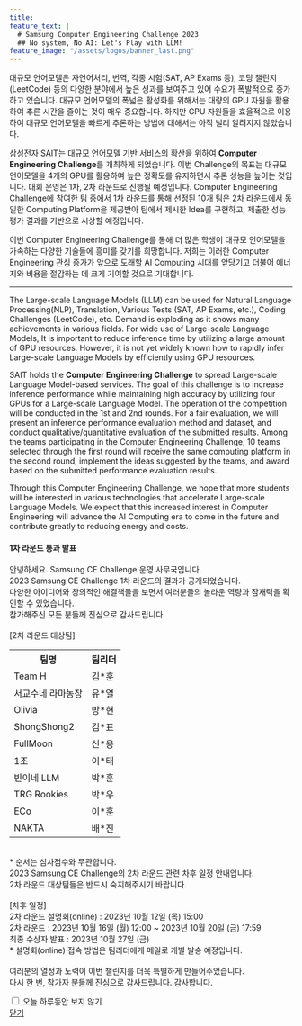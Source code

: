 ```yaml
---
title:
feature_text: |
  # Samsung Computer Engineering Challenge 2023
  ## No system, No AI: Let's Play with LLM!
feature_image: "/assets/logos/banner_last.png"
---
```


대규모 언어모델은 자연어처리, 번역, 각종 시험(SAT, AP Exams 등), 코딩 챌린지(LeetCode) 등의 다양한 분야에서 높은 성과를 보여주고 있어 수요가 폭발적으로 증가하고 있습니다. 대규모 언어모델의 폭넓은 활성화를 위해서는 대량의 GPU 자원을 활용하여 추론 시간을 줄이는 것이 매우 중요합니다. 하지만 GPU 자원들을 효율적으로 이용하여 대규모 언어모델을 빠르게 추론하는 방법에 대해서는 아직 널리 알려지지 않았습니다.

삼성전자 SAIT는 대규모 언어모델 기반 서비스의 확산을 위하여 **Computer Engineering Challenge**를 개최하게 되었습니다. 이번 Challenge의 목표는 대규모 언어모델을 4개의 GPU를 활용하여 높은 정확도를 유지하면서 추론 성능을 높이는 것입니다. 대회 운영은 1차, 2차 라운드로 진행될 예정입니다. Computer Engineering Challenge에 참여한 팀 중에서 1차 라운드를 통해 선정된 10개 팀은 2차 라운드에서 동일한 Computing Platform을 제공받아 팀에서 제시한 Idea를 구현하고, 제출한 성능 평가 결과를 기반으로 시상할 예정입니다.

이번 Computer Engineering Challenge를 통해 더 많은 학생이 대규모 언어모델을 가속하는 다양한 기술들에 흥미를 갖기를 희망합니다. 저희는 이러한 Computer Engineering 관심 증가가 앞으로 도래할 AI Computing 시대를 앞당기고 더불어 에너지와 비용을 절감하는 데 크게 기여할 것으로 기대합니다.
<hr />
The Large-scale Language Models (LLM) can be used for Natural Language Processing(NLP), Translation, Various Tests (SAT, AP Exams, etc.), Coding Challenges (LeetCode), etc. Demand is exploding as it shows many achievements in various fields. For wide use of Large-scale Language Models, It is important to reduce inference time by utilizing a large amount of GPU resources. However, it is not yet widely known how to rapidly infer Large-scale Language Models by efficiently using GPU resources.

SAIT holds the **Computer Engineering Challenge** to spread Large-scale Language Model-based services. The goal of this challenge is to increase inference performance while maintaining high accuracy by utilizing four GPUs for a Large-scale Language Model. The operation of the competition will be conducted in the 1st and 2nd rounds. For a fair evaluation, we will present an inference performance evaluation method and dataset, and conduct qualitative/quantitative evaluation of the submitted results. Among the teams participating in the Computer Engineering Challenge, 10 teams selected through the first round will receive the same computing platform in the second round, implement the ideas suggested by the teams, and award based on the submitted performance evaluation results.

Through this Computer Engineering Challenge, we hope that more students will be interested in various technologies that accelerate Large-scale Language Models. We expect that this increased interest in Computer Engineering will advance the AI Computing era to come in the future and contribute greatly to reducing energy and costs.

<!-- layer popup content -->
<div class="layerPopup" id="layer_popup" style="visibility: visible;">
    <div class="layerBox">
        <h4 class="title">1차 라운드 통과 발표</h4>
        <div class="cont">
            <p>
안녕하세요. Samsung CE Challenge 운영 사무국입니다.
<br>
2023 Samsung CE Challenge 1차 라운드의 결과가 공개되었습니다.
<br>
다양한 아이디어와 창의적인 해결책들을 보면서 여러분들의 놀라운 역량과 잠재력을 확인할 수 있었습니다.
<br>
참가해주신 모든 분들께 진심으로 감사드립니다.
<br><br>
[2차 라운드 대상팀]
  		<table>
    		  <tr>
      		    <th scope="col">팀명</th>
      		    <th scope="col">팀리더</th>
    		  </tr>
    		  <tr>
      		    <td>Team H</td>
      		    <td>김*훈</td>
    		  </tr>
    		  <tr>
      		    <td>서교수네 라마농장</td>
      		    <td>유*열</td>
    		  </tr>
    		  <tr>
      		    <td>Olivia</td>
      		    <td>방*현</td>
    		  </tr>
    		  <tr>
      		    <td>ShongShong2</td>
      		    <td>김*표</td>
    		  </tr>
    		  <tr>
      		    <td>FullMoon</td>
      		    <td>신*용</td>
    		  </tr>
    		  <tr>
      		    <td>1조</td>
      		    <td>이*태</td>
    		  </tr>
    		  <tr>
      		    <td>빈이네 LLM</td>
      		    <td>박*훈</td>
    		  </tr>
    		  <tr>
      		    <td>TRG Rookies</td>
      		    <td>박*우</td>
    		</tr>
    		<tr>
      		    <td>ECo</td>
      		    <td>이*훈</td>
    		</tr>
    		<tr>
      		    <td>NAKTA</td>
      		    <td>배*진</td>
    		</tr>
  	      </table>
<br>
* 순서는 심사점수와 무관합니다.
<br>
2023 Samsung CE Challenge의 2차 라운드 관련 차후 일정 안내입니다.
<br>
2차 라운드 대상팀들은 반드시 숙지해주시기 바랍니다.
<br><br>
[차후 일정]
<br>
2차 라운드 설명회(online) : 2023년 10월 12일 (목) 15:00
<br>
2차 라운드 : 2023년 10월 16일 (월) 12:00 ~ 2023년 10월 20일 (금) 17:59
<br>
최종 수상자 발표 : 2023년 10월 27일 (금)
<br>
* 설명회(online) 접속 방법은 팀리더에게 메일로 개별 발송 예정입니다.
<br><br>
여러분의 열정과 노력이 이번 챌린지를 더욱 특별하게 만들어주었습니다.
<br>
다시 한 번, 참가자 분들께 진심으로 감사드립니다. 감사합니다.
            </p>
        </div>
          <form name="pop_form">
        <div id="check" ><input type="checkbox" name="chkbox" value="checkbox" id='chkbox' >
        <label for="chkbox">오늘 하루동안 보지 않기</label></div>
		<div id="close" ><a href="javascript:closePop();">닫기</a></div>    
		</form>
	</div>
</div>
